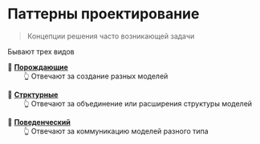 # Паттерны проектирование
> Концепции решения часто возникающей задачи

Бывают трех видов

🔹 **<a href="./pages/creational/readme.md">Порождающие</a>**  
&emsp;&emsp; 👆 Отвечают за создание разных моделей

🔹 **<a href="./pages/hydrate/readme.md">Стрктурные</a>**  
&emsp;&emsp; 👆 Отвечают за объединение или расширения структуры моделей

🔹 **<a href="./pages/hydrate/readme.md">Поведенческий</a>**  
&emsp;&emsp; 👆 Отвечают за коммуникацию моделей разного типа